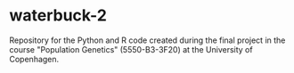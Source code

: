 # waterbuck-2
Repository for the Python and R code created during the final project in the course "Population Genetics" (5550-B3-3F20) at the University of Copenhagen.
